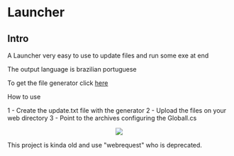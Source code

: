# Launcher

## Intro

A Launcher very easy to use to update files and run some exe at end </p>
The output language is brazilian portuguese </p>
To get the file generator click <a href="https://github.com/cleitonpaes/UpdateGenerator">here</a>

How to use

1 - Create the update.txt file with the generator
2 - Upload the files on your web directory
3 - Point to the archives configuring the Globall.cs 

<p align="center">
<img src="https://user-images.githubusercontent.com/106140045/187008546-d7c4fb9e-8364-430f-a1d9-83045b729dc6.png?raw=true"/>
</p>

This project is kinda old and use "webrequest" who is deprecated.
